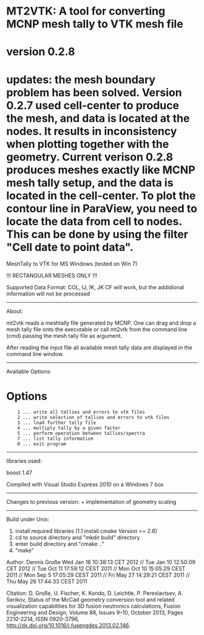 # MT2VTK: A tool for converting MCNP mesh tally to VTK mesh file
version 0.2.8
=================
updates: the mesh boundary problem has been solved. Version 0.2.7 used cell-center to produce the mesh, and data is located at the nodes. It results in inconsistency when plotting together with the geometry. Current verison 0.2.8 produces meshes exactly like MCNP mesh tally setup, and the data is located in the cell-center. 
To plot the contour line in ParaView, you need to locate the data from cell to nodes. This can be done by using the filter "Cell date to  point data".
=================

MeshTally to VTK for MS Windows (tested on Win 7)

!!! RECTANGULAR MESHES ONLY !!!

Supported Data Format: COL, IJ, IK, JK
		       CF will work, but the addidional 
	               information will not be processed

----------------------------------------------

About:

mt2vtk reads a meshtally file generated by MCNP.
One can drag and drop a mesh tally file onto the
executable or call mt2vtk from the command line (cmd)
passing the mesh tally file as argument.

After reading the input file all available mesh tally data
are displayed in the command line window. 

----------------------------------------------

Available Options:

Options
====================
        1 ... write all tallies and errors to vtk files
        2 ... write selection of tallies and errors to vtk files
        3 ... load further tally file
        4 ... multiply tally by a given factor
        5 ... perform operation between tallies/spectra
        7 ... list tally information
        0 ... exit program


----------------------------------------------

libraries used:

boost 1.47

Compiled with Visual Studio Express 2010 on a Windows 7 box

----------------------------------------------

Changes to previous version:
	+ implementation of geometry scaling

----------------------------------------------

Build under Unix: 
1. install required libraries
(1.1 install cmake Version >= 2.6)
2. cd to source directory and "mkdir build" directory
3. enter build directory and "cmake .."
4. "make"

Author: Dennis Große
Wed Jan 18 10:38:13 CET 2012
// Tue Jan 10 12:50:09 CET 2012
// Tue Oct  11 17:59:12 CEST 2011
// Mon Oct  10 15:05:29 CEST 2011
// Mon Sep  5 17:05:29 CEST 2011
// Fri May 27 14:29:21 CEST 2011
// Thu May 26 17:44:33 CEST 2011

Citation:
D. Große, U. Fischer, K. Kondo, D. Leichtle, P. Pereslavtsev, A. Serikov, 
Status of the McCad geometry conversion tool and related visualization capabilities 
for 3D fusion neutronics calculations, Fusion Engineering and Design, Volume 88, 
Issues 9–10, October 2013, Pages 2210-2214, ISSN 0920-3796, 
http://dx.doi.org/10.1016/j.fusengdes.2013.02.146.
